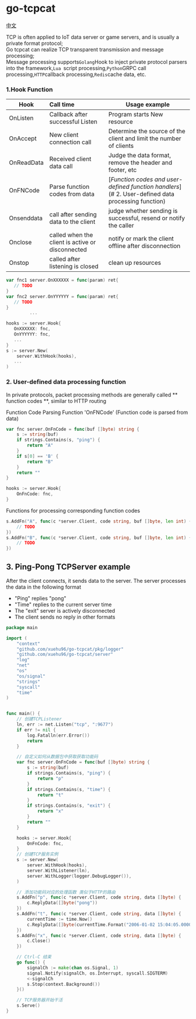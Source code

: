 # go-tcpcat

[中文](./README.md)

TCP is often applied to IoT data server or game servers, and is usually a private format protocol;  
Go tcpcat can realize TCP transparent transmission and message processing;  
Message processing supports`Golang`Hook to inject private protocol parsers into the framework,`Lua `script processing,`Python`GRPC call processing,`HTTP`callback processing,`Redis`cache data, etc.

### 1.Hook Function

|Hook | Call time | Usage example|
| ---------- | :----------------------- |------------------------------------|
|OnListen | Callback after successful Listen | Program starts New resource|
|OnAccept | New client connection call | Determine the source of the client and limit the number of clients|
|OnReadData | Received client data call | Judge the data format, remove the header and footer, etc|
|OnFNCode | Parse function codes from data | [*Function codes and user-defined function handlers*](# 2. User-defined data processing function) |
|Onsenddata | call after sending data to the client | judge whether sending is successful, resend or notify the caller|
|Onclose | called when the client is active or disconnected | notify or mark the client offline after disconnection|
|Onstop | called after listening is closed | clean up resources|

```go
var fnc1 server.OnXXXXXX = func(param) ret{ 
   // TODO
}
var fnc2 server.OnYYYYYY = func(param) ret{
   // TODO
}
         ...

hooks := server.Hook{
   OnXXXXXX: fnc,
   OnYYYYYY: fnc,
   ...
}
s := server.New(
    server.WithHook(hooks),
   ...
)
```


### 2. User-defined data processing function

In private protocols, packet processing methods are generally called ** function codes **, similar to HTTP routing


Function Code Parsing Function 'OnFNCode' (Function code is parsed from data)
```go
var fnc server.OnFnCode = func(buf []byte) string {
	s := string(buf)
	if strings.Contains(s, "ping") {
		return "A"
	}
	if s[0] == 'B' {
		return "B"
	}
	return ""
}

hooks := server.Hook{
	OnFnCode: fnc,
}
```
Functions for processing corresponding function codes
```go
s.AddFn("A", func(c *server.Client, code string, buf []byte, len int) {
	// TODO
})
s.AddFn("B", func(c *server.Client, code string, buf []byte, len int) {
    // TODO
})
```


## 3. Ping-Pong TCPServer example

After the client connects, it sends data to the server. The server processes the data in the following format
- "Ping" replies "pong"
- "Time" replies to the current server time
- The "exit" server is actively disconnected
- The client sends no reply in other formats


```go
package main

import (
	"context"
	"github.com/xuehu96/go-tcpcat/pkg/logger"
	"github.com/xuehu96/go-tcpcat/server"
	"log"
	"net"
	"os"
	"os/signal"
	"strings"
	"syscall"
	"time"
)


func main() {
	// 创建TCPListener
	ln, err := net.Listen("tcp", ":9677")
	if err != nil {
		log.Fatalln(err.Error())
		return
	}

	// 自定义如何从数据包中获取获取功能码
	var fnc server.OnFnCode = func(buf []byte) string {
		s := string(buf)
		if strings.Contains(s, "ping") {
			return "p"
		}
		if strings.Contains(s, "time") {
			return "t"
		}
		if strings.Contains(s, "exit") {
			return "x"
		}
		return ""
	}

	hooks := server.Hook{
		OnFnCode: fnc,
	}
	// 创建TCP服务实例
	s := server.New(
		server.WithHook(hooks),
		server.WithListener(ln),
		server.WithLogger(logger.DebugLogger()),
	)

	// 添加功能码对应的处理函数 类似于HTTP的路由
	s.AddFn("p", func(c *server.Client, code string, data []byte) {
		c.ReplyData([]byte("pong"))
	})
	s.AddFn("t", func(c *server.Client, code string, data []byte) {
		currentTime := time.Now()
		c.ReplyData([]byte(currentTime.Format("2006-01-02 15:04:05.000000000")))
	})
	s.AddFn("x", func(c *server.Client, code string, data []byte) {
		c.Close()
	})

	// Ctrl-C 结束
	go func() {
		signalCh := make(chan os.Signal, 1)
		signal.Notify(signalCh, os.Interrupt, syscall.SIGTERM)
		<-signalCh
		s.Stop(context.Background())
	}()

	// TCP服务器开始干活
	s.Serve()
}

```
